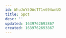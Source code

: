 ```yaml
---
id: WhuJoY5OAcTT1v694wnUO
title: Spot
desc: ''
updated: 1639762693867
created: 1639762693867
---
```


